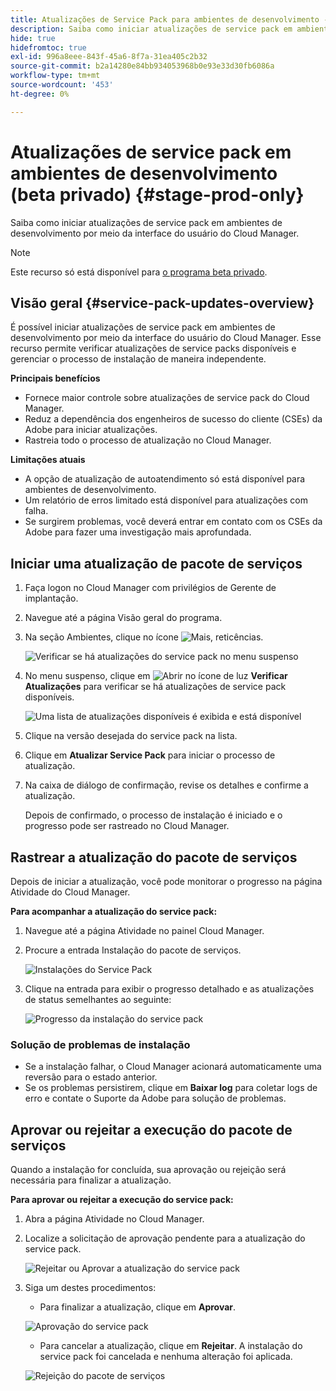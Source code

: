 ```yaml
---
title: Atualizações de Service Pack para ambientes de desenvolvimento - beta privado
description: Saiba como iniciar atualizações de service pack em ambientes de desenvolvimento por meio da interface do usuário do Cloud Manager.
hide: true
hidefromtoc: true
exl-id: 996a8eee-843f-45a6-8f7a-31ea405c2b32
source-git-commit: b2a14280e84bb934053968b0e93e33d30fb6086a
workflow-type: tm+mt
source-wordcount: '453'
ht-degree: 0%

---
```


# Atualizações de service pack em ambientes de desenvolvimento (beta privado) {#stage-prod-only}

Saiba como iniciar atualizações de service pack em ambientes de desenvolvimento por meio da interface do usuário do Cloud Manager.

>[!NOTE]
>
>Este recurso só está disponível para [o programa beta privado](/help/release-notes/current.md#beta-program).

## Visão geral {#service-pack-updates-overview}

É possível iniciar atualizações de service pack em ambientes de desenvolvimento por meio da interface do usuário do Cloud Manager. Esse recurso permite verificar atualizações de service packs disponíveis e gerenciar o processo de instalação de maneira independente.

**Principais benefícios**

* Fornece maior controle sobre atualizações de service pack do Cloud Manager.
* Reduz a dependência dos engenheiros de sucesso do cliente (CSEs) da Adobe para iniciar atualizações.
* Rastreia todo o processo de atualização no Cloud Manager.

**Limitações atuais**

* A opção de atualização de autoatendimento só está disponível para ambientes de desenvolvimento.
* Um relatório de erros limitado está disponível para atualizações com falha.
* Se surgirem problemas, você deverá entrar em contato com os CSEs da Adobe para fazer uma investigação mais aprofundada.

## Iniciar uma atualização de pacote de serviços

1. Faça logon no Cloud Manager com privilégios de Gerente de implantação.
1. Navegue até a página Visão geral do programa.
1. Na seção Ambientes, clique no ícone ![Mais, reticências](https://spectrum.adobe.com/static/icons/workflow_18/Smock_More_18_N.svg).

   ![Verificar se há atualizações do service pack no menu suspenso](/help/using/assets/service-pack-check-for-updates.png)

1. No menu suspenso, clique em ![Abrir no ícone de luz](https://spectrum.adobe.com/static/icons/workflow_18/Smock_OpenInLight_18_N.svg) **Verificar Atualizações** para verificar se há atualizações de service pack disponíveis.

   ![Uma lista de atualizações disponíveis é exibida e está disponível](/help/using/assets/service-pack-versions.png)

1. Clique na versão desejada do service pack na lista.
1. Clique em **Atualizar Service Pack** para iniciar o processo de atualização.
1. Na caixa de diálogo de confirmação, revise os detalhes e confirme a atualização.

   Depois de confirmado, o processo de instalação é iniciado e o progresso pode ser rastreado no Cloud Manager.

## Rastrear a atualização do pacote de serviços

Depois de iniciar a atualização, você pode monitorar o progresso na página Atividade do Cloud Manager.

**Para acompanhar a atualização do service pack:**

1. Navegue até a página Atividade no painel Cloud Manager.
1. Procure a entrada Instalação do pacote de serviços.

   ![Instalações do Service Pack](/help/using/assets/service-pack-installation.png)

1. Clique na entrada para exibir o progresso detalhado e as atualizações de status semelhantes ao seguinte:

   ![Progresso da instalação do service pack](/help/using/assets/service-pack-progression.png)

### Solução de problemas de instalação

* Se a instalação falhar, o Cloud Manager acionará automaticamente uma reversão para o estado anterior.
* Se os problemas persistirem, clique em **Baixar log** para coletar logs de erro e contate o Suporte da Adobe para solução de problemas.

## Aprovar ou rejeitar a execução do pacote de serviços

Quando a instalação for concluída, sua aprovação ou rejeição será necessária para finalizar a atualização.

**Para aprovar ou rejeitar a execução do service pack:**

1. Abra a página Atividade no Cloud Manager.
1. Localize a solicitação de aprovação pendente para a atualização do service pack.

   ![Rejeitar ou Aprovar a atualização do service pack](/help/using/assets/service-pack-reject-approve.png)

1. Siga um destes procedimentos:

   * Para finalizar a atualização, clique em **Aprovar**.

   ![Aprovação do service pack](/help/using/assets/service-pack-approve.png)

   * Para cancelar a atualização, clique em **Rejeitar**.
A instalação do service pack foi cancelada e nenhuma alteração foi aplicada.

   ![Rejeição do pacote de serviços](/help/using/assets/service-pack-reject.png)

